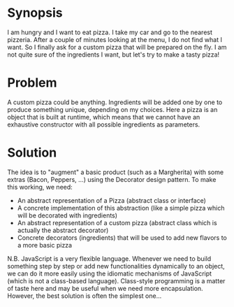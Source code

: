 # Synopsis

I am hungry and I want to eat pizza. I take my car and go to the nearest pizzeria. After a couple of minutes looking at the menu, I do not find what I want. So I finally ask for a custom pizza that will be prepared on the fly. I am not quite sure of the ingredients I want, but let's try to make a tasty pizza!

# Problem

A custom pizza could be anything. Ingredients will be added one by one to produce something unique, depending on my choices.
Here a pizza is an object that is built at runtime, which means that we cannot have an exhaustive constructor with all possible ingredients as parameters. 

# Solution

The idea is to "augment" a basic product (such as a Margherita) with some extras (Bacon, Peppers, ...) using the Decorator design pattern.
To make this working, we need:

  * An abstract representation of a Pizza (abstract class or interface)
  * A concrete implementation of this abstraction (like a simple pizza which will be decorated with ingredients)
  * An abstract representation of a custom pizza (abstract class which is actually the abstract decorator)
  * Concrete decorators (ingredients) that will be used to add new flavors to a more basic pizza

N.B. JavaScript is a very flexible language. Whenever we need to build something step by step or add new functionalities dynamically to an object, we can do it more easily using the idiomatic mechanisms of JavaScript (which is not a class-based language). Class-style programming is a matter of taste here and may be useful when we need more encapsulation. However, the best solution is often the simplest one...

